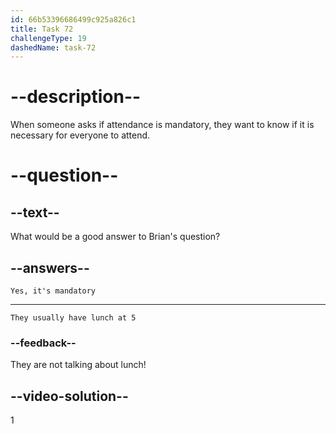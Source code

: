 ```yaml
---
id: 66b53396686499c925a826c1
title: Task 72
challengeType: 19
dashedName: task-72
---
```


<!--
AUDIO REFERENCE:
Brian: Attendance is mandatory, right?
-->

# --description--

When someone asks if attendance is mandatory, they want to know if it is necessary for everyone to attend.

# --question--

## --text--

What would be a good answer to Brian's question?

## --answers--

`Yes, it's mandatory`

---

`They usually have lunch at 5`

### --feedback--

They are not talking about lunch!

## --video-solution--

1

